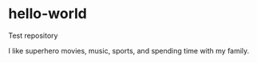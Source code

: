 # hello-world
Test repository

I like superhero movies, music, sports, and spending time with my family.
